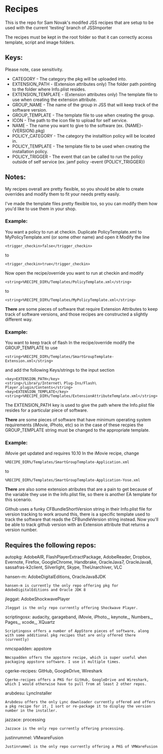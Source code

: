 # Recipes

This is the repo for Sam Novak's modifed JSS recipes that are setup to be used with the current 'testing' branch of JSSImporter

The recipes must be kept in the root folder so that it can correctly access template, script and image folders.

<h2>Keys:</h2>

Please note, case sensitivity.
* CATEGORY - The category the pkg will be uploaded into.
* EXTENSION_PATH - (Extension attributes only) The folder path pointing to the folder where Info.plist resides.
* EXTENSION_TEMPLATE - (Extension attributes only) The template file to use when creating the extension attribute.
* GROUP_NAME - The name of the group in JSS that will keep track of the software version.
* GROUP_TEMPLATE - The template file to use when creating the group.
* ICON - The path to the icon file to upload for self service.
* NAME - The name you want to give to the software (ex. {NAME}-{VERSION}.pkg)
* POLICY_CATEGORY - The category the installtion policy will be located in.
* POLICY_TEMPLATE - The template file to be used when creating the installation policy.
* POLICY_TRIGGER - The event that can be called to run the policy outside of self service (ex. jamf policy -event {POLICY_TRIGGER})

<h2>Notes:</h2>

My recipes overall are pretty flexible, so you should be able to create overrides and modify them to fit your needs pretty easily.

I've made the template files pretty flexible too, so you can modify them how you'd like to use them in your shop.

<h3>Example:</h3>

You want a policy to run at checkin.
Duplicate PolicyTemplate.xml to MyPolicyTemplate.xml (or some other name) and open it
Modify the line 

    <trigger_checkin>false</trigger_checkin>
to

    <trigger_checkin>true</trigger_checkin>
Now open the recipe/override you want to run at checkin and modify

    <string>%RECIPE_DIR%/Templates/PolicyTemplate.xml</string>
to

    <string>%RECIPE_DIR%/Templates/MyPolicyTemplate.xml</string>

**There** are some pieces of software that require Extension Attributes to keep track of software versions, and those recipes are constructed a slightly different way.

<h3>Example:</h3>

You want to keep track of flash
In the recipe/override modify the GROUP_TEMPLATE to use

    <string>%RECIPE_DIR%/Templates/SmartGroupTemplate-Extension.xml</string>
and add the following Keys/strings to the input section

    <key>EXTENSION_PATH</key>
    <string>/Library/Internet\ Plug-Ins/Flash\ Player.plugin/Contents</string>
    <key>EXTENSION_TEMPLATE</key>
    <string>%RECIPE_DIR%/Templates/ExtensionAttributeTemplate.xml</string>
The EXTENSION_PATH key is used to give the path where the Info.plist file resides for a particular piece of software.


**There** are some pieces of software that have minimum operating system requirements (iMovie, iPhoto, etc) so in the case of these recpies the GROUP_TEMPLATE string must be changed to the appropriate template.

<h3>Example:</h3>

iMovie get updated and requires 10.10
In the iMovie recipe, change 

    %RECIPE_DIR%/Templates/SmartGroupTemplate-Application.xml
to

    %RECIPE_DIR%/Templates/SmartGroupTemplate-Application-Yose.xml

**There** are also some extension atributes that are a pain to get because of the variable they use in the Info.plist file, so there is another EA template for this scenario.

Github uses a funky CFBundleShortVersion string in their Info.plist file for version tracking
to work around this, there is a specific template used to track the software that reads the CFBundleVersion string instead.
Now you'll be able to track github version with an Extension attribute that returns a version number.
    

<h2>Requires the following repos:</h2>

autopkg: AdobeAIR, FlashPlayerExtractPackage, AdobeReader, Dropbox, Evernote, Firefox, GoogleChrome, Handbrake, OracleJava7, OracleJava8, sassafras-k2client, Silverlight, Skype, TheUnarchiver, VLC

hansen-m: AdobeDigitalEditions, OracleJava8JDK

    hansen-m is currently the only repo offering pkg for AdobeDigitalEditions and Oracle JDK 8

jleggat: AdobeShockwavePlayer

    Jleggat is the only repo currently offering Shockwave Player.

scriptingosx: audacity, garageband, iMovie, iPhoto_, keynote_, Numbers_, Pages_, xcode_, XQuartz
    
    Scriptingosx offers a number of AppStore pieces of software, along with some additional pkg recipes that are only offered there (currently)

nmcspadden: appstore

    Nmcspadden offers the appstore recipe, which is super useful when packaging appstore software. I use it multiple times.

cgerke-recipes: GitHub, GoogleDrive, Wireshark

    Cgerke-recipes offers a PKG for GitHub, GoogleDrive and Wireshark, which I would otherwise have to pull from at least 2 other repos.

arubdesu: LyncInstaller

    Arubdesu offers the only Lync downloader currently offered and offers a pkg recipe for it. I sort or re-package it to display the version number in the installer.

jazzace: processing

    Jazzace is the only repo currently offering processing.

justinrummel: VMwareFusion

    Justinrummel is the only repo currently offering a PKG of VMWareFusion
